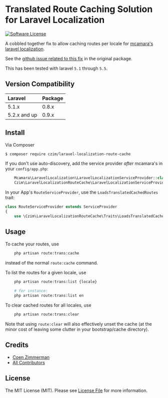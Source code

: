 # Translated Route Caching Solution for Laravel Localization

[![Software License][ico-license]](LICENSE.md)

A cobbled together fix to allow caching routes per locale for [mcamara's laravel localization](https://github.com/mcamara/laravel-localization). 

See the [github issue related to this fix](https://github.com/mcamara/laravel-localization/issues/201) in the original package.

This has been tested with laravel `5.1` through `5.5`.


## Version Compatibility

 Laravel      | Package 
:-------------|:--------
 5.1.x        | 0.8.x
 5.2.x and up | 0.9.x


## Install

Via Composer

``` bash
$ composer require czim/laravel-localization-route-cache
```

If you don't use auto-discovery, add the service provider *after* mcamara's in your `config/app.php`:

``` php
    Mcamara\LaravelLocalization\LaravelLocalizationServiceProvider::class,
    Czim\LaravelLocalizationRouteCache\LaravelLocalizationServiceProvider::class,
```

In your App's `RouteServiceProvider`, use the `LoadsTranslatedCachedRoutes` trait:

``` php
class RouteServiceProvider extends ServiceProvider
{
    use \Czim\LaravelLocalizationRouteCache\Traits\LoadsTranslatedCachedRoutes;
```

## Usage

To cache your routes, use 

``` bash
    php artisan route:trans:cache
```

instead of the normal `route:cache` command.

To list the routes for a given locale, use 

``` bash
    php artisan route:trans:list {locale}
    
    # for instance:
    php artisan route:trans:list en
```

To clear cached routes for all locales, use

``` bash
    php artisan route:trans:clear
```

Note that using `route:clear` will also effectively unset the cache (at the minor cost of leaving some clutter in your bootstrap/cache directory).  


## Credits

- [Coen Zimmerman][link-author]
- [All Contributors][link-contributors]

## License

The MIT License (MIT). Please see [License File](LICENSE.md) for more information.

[ico-version]: https://img.shields.io/packagist/v/czim/laravel-localization-route-cache.svg?style=flat-square
[ico-license]: https://img.shields.io/badge/license-MIT-brightgreen.svg?style=flat-square
[ico-downloads]: https://img.shields.io/packagist/dt/czim/laravel-localization-route-cache.svg?style=flat-square

[link-packagist]: https://packagist.org/packages/czim/laravel-localization-route-cache
[link-downloads]: https://packagist.org/packages/czim/laravel-localization-route-cache
[link-author]: https://github.com/czim
[link-contributors]: ../../contributors
